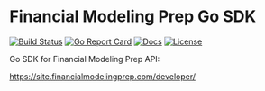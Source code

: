 # Financial Modeling Prep Go SDK

[![Build Status][build-status-svg]][build-status-url]
[![Go Report Card][goreport-svg]][goreport-url]
[![Docs][docs-godoc-svg]][docs-godoc-url]
[![License][license-svg]][license-url]

Go SDK for Financial Modeling Prep API:

https://site.financialmodelingprep.com/developer/

 [used-by-svg]: https://sourcegraph.com/github.com/grokify/go-financialmodelingprep/-/badge.svg
 [used-by-url]: https://sourcegraph.com/github.com/grokify/go-financialmodelingprep?badge
 [build-status-svg]: https://github.com/grokify/go-financialmodelingprep/workflows/test/badge.svg
 [build-status-url]: https://github.com/grokify/go-financialmodelingprep/actions
 [goreport-svg]: https://goreportcard.com/badge/github.com/grokify/go-financialmodelingprep
 [goreport-url]: https://goreportcard.com/report/github.com/grokify/go-financialmodelingprep
 [docs-godoc-svg]: https://pkg.go.dev/badge/github.com/grokify/go-financialmodelingprep
 [docs-godoc-url]: https://pkg.go.dev/github.com/grokify/go-financialmodelingprep
 [loc-svg]: https://tokei.rs/b1/github/grokify/go-financialmodelingprep
 [repo-url]: https://github.com/grokify/go-financialmodelingprep
 [license-svg]: https://img.shields.io/badge/license-MIT-blue.svg
 [license-url]: https://github.com/grokify/go-financialmodelingprep/blob/master/LICENSE